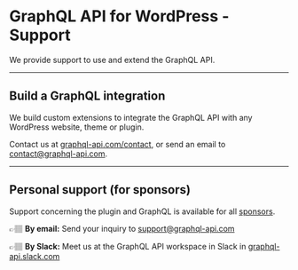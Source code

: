 # GraphQL API for WordPress - Support

We provide support to use and extend the GraphQL API.

---

## Build a GraphQL integration

We build custom extensions to integrate the GraphQL API with any WordPress website, theme or plugin.

Contact us at [graphql-api.com/contact](https://graphql-api.com/contact), or send an email to [contact@graphql-api.com](mailto:contact@graphql-api.com).

---

## Personal support (for sponsors)

Support concerning the plugin and GraphQL is available for all [sponsors](https://github.com/sponsors/leoloso/).

👉🏽 **By email:** Send your inquiry to [support@graphql-api.com](mailto:support@graphql-api.com)

👉🏽 **By Slack:** Meet us at the GraphQL API workspace in Slack in <a href="https://graphql-api.slack.com" target="_blank">graphql-api.slack.com</a>

